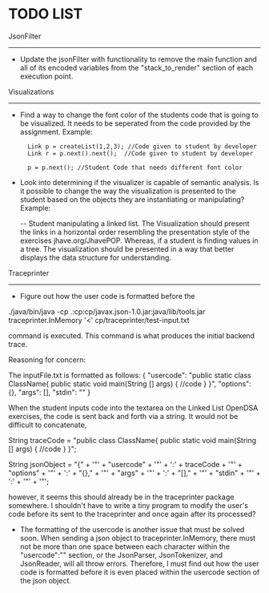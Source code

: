 TODO LIST
=========

JsonFilter
***
* Update the jsonFilter with functionality to remove the main function and all of its encoded variables from the "stack_to_render" section of each execution point.


Visualizations
*** 
* Find a way to change the font color of the students code that is going to be visualized. It needs to be seperated from the code provided by the assignment. Example: 

        Link p = createList(1,2,3); //Code given to student by developer 
        Link r = p.next().next();  //Code given to student by developer

        p = p.next(); //Student Code that needs different font color

* Look into determining if the visualizer is capable of semantic analysis. Is it possible to change the way the visualization is presented to the student based on the objects they are instantiating or manipulating? Example: 

	-- Student manipulating a linked list. The Visualization should present the links in a horizontal order resembling the presentation style of the exercises jhave.org/JhavePOP. Whereas, if a student is finding values in a tree. The visualization should be presented in a way that better displays the data structure for understanding. 


Traceprinter
*** 
* Figure out how the user code is formatted before the 

./java/bin/java -cp .:cp:cp/javax.json-1.0.jar:java/lib/tools.jar traceprinter.InMemory '<' cp/traceprinter/test-input.txt 

command is executed. This command is what produces the initial backend trace. 

Reasoning for concern: 

The inputFile.txt is formatted as follows: 
{
 "usercode": 
 "public static class ClassName{ public static void main(String [] args) { //code } }", 
 "options": {},
 "args": [],
 "stdin": ""
}

When the student inputs code into the textarea on the Linked List OpenDSA exercises, the code is sent back and forth via a string. It would not be difficult to concatenate,

String traceCode = "public class ClassName{ public static void main(String [] args) { //code } }"; 

String jsonObject = "{" + '"' + "usercode" + '"' + ':' + traceCode + '"' + "options" + '"' + ':' + "{}," + '"' + "args" + '"' + ':' + "[]," + '"' + "stdin" + '"' + ':' + '"' + '"'; 

however, it seems this should already be in the traceprinter package somewhere. I shouldn't have to write a tiny program to modify the user's code before its sent to the traceprinter and once again after its processed? 

* The formatting of the usercode is another issue that must be solved soon. When sending a json object to traceprinter.InMemory, there must not be more than one space between each character within the "usercode":"" section, or the JsonParser, JsonTokenizer, and JsonReader, will all throw errors. Therefore, I must find out how the user code is formatted before it is even placed within the usercode section of the json object.
